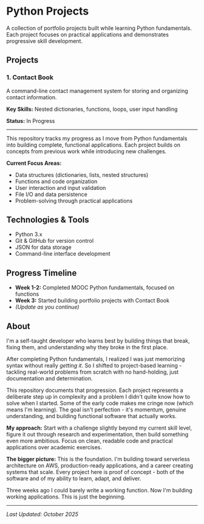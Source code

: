 # Python Projects

A collection of portfolio projects built while learning Python fundamentals. Each project focuses on practical applications and demonstrates progressive skill development.

## Projects

### 1. Contact Book
A command-line contact management system for storing and organizing contact information.

**Key Skills:** Nested dictionaries, functions, loops, user input handling

**Status:** In Progress

---

This repository tracks my progress as I move from Python fundamentals into building complete, functional applications. Each project builds on concepts from previous work while introducing new challenges.

**Current Focus Areas:**
- Data structures (dictionaries, lists, nested structures)
- Functions and code organization
- User interaction and input validation
- File I/O and data persistence
- Problem-solving through practical applications

## Technologies & Tools

- Python 3.x
- Git & GitHub for version control
- JSON for data storage
- Command-line interface development

## Progress Timeline

- **Week 1-2:** Completed MOOC Python fundamentals, focused on functions
- **Week 3:** Started building portfolio projects with Contact Book
- *(Update as you continue)*

## About

I'm a self-taught developer who learns best by building things that break, fixing them, and understanding why they broke in the first place.

After completing Python fundamentals, I realized I was just memorizing syntax without really *getting it*. So I shifted to project-based learning - tackling real-world problems from scratch with no hand-holding, just documentation and determination.

This repository documents that progression. Each project represents a deliberate step up in complexity and a problem I didn't quite know how to solve when I started. Some of the early code makes me cringe now (which means I'm learning). The goal isn't perfection - it's momentum, genuine understanding, and building functional software that actually works.

**My approach:** Start with a challenge slightly beyond my current skill level, figure it out through research and experimentation, then build something even more ambitious. Focus on clean, readable code and practical applications over academic exercises.

**The bigger picture:** This is the foundation. I'm building toward serverless architecture on AWS, production-ready applications, and a career creating systems that scale. Every project here is proof of concept - both of the software and of my ability to learn, adapt, and deliver.

Three weeks ago I could barely write a working function. Now I'm building working applications. This is just the beginning.


---

*Last Updated: October 2025*
